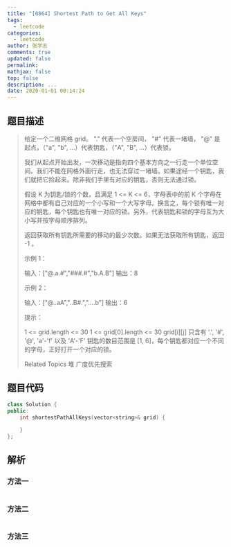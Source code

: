```yaml
---
title: "[0864] Shortest Path to Get All Keys"
tags:
  - leetcode
categories:
  - leetcode
author: 张学志
comments: true
updated: false
permalink:
mathjax: false
top: false
description: ...
date: 2020-01-01 00:14:24
---
```


## 题目描述

> 给定一个二维网格 grid。 "." 代表一个空房间， "#" 代表一堵墙， "@" 是起点，（"a", "b", ...）代表钥匙，（"A", "B", ...）代表锁。 
> 
> 我们从起点开始出发，一次移动是指向四个基本方向之一行走一个单位空间。我们不能在网格外面行走，也无法穿过一堵墙。如果途经一个钥匙，我们就把它捡起来。除非我们手里有对应的钥匙，否则无法通过锁。 
> 
> 假设 K 为钥匙/锁的个数，且满足 1 <= K <= 6，字母表中的前 K 个字母在网格中都有自己对应的一个小写和一个大写字母。换言之，每个锁有唯一对应的钥匙，每个钥匙也有唯一对应的锁。另外，代表钥匙和锁的字母互为大小写并按字母顺序排列。 
> 
> 返回获取所有钥匙所需要的移动的最少次数。如果无法获取所有钥匙，返回 -1 。 
> 
> 
> 
> 示例 1： 
> 
> 输入：["@.a.#","###.#","b.A.B"]
> 输出：8
> 
> 
> 示例 2： 
> 
> 输入：["@..aA","..B#.","....b"]
> 输出：6
> 
> 
> 
> 
> 提示： 
> 
> 
> 1 <= grid.length <= 30 
> 1 <= grid[0].length <= 30 
> grid[i][j] 只含有 '.', '#', '@', 'a'-'f' 以及 'A'-'F' 
> 钥匙的数目范围是 [1, 6]，每个钥匙都对应一个不同的字母，正好打开一个对应的锁。 
> 
> Related Topics 堆 广度优先搜索

## 题目代码

```cpp
class Solution {
public:
    int shortestPathAllKeys(vector<string>& grid) {
        
    }
};
```

## 解析

### 方法一

```cpp

```

### 方法二

```cpp

```

### 方法三

```cpp

```


